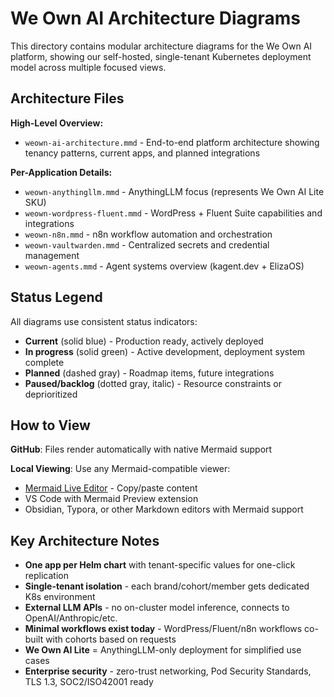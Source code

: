 # We Own AI Architecture Diagrams

This directory contains modular architecture diagrams for the We Own AI platform, showing our self-hosted, single-tenant Kubernetes deployment model across multiple focused views.

## Architecture Files

**High-Level Overview:**
- `weown-ai-architecture.mmd` - End-to-end platform architecture showing tenancy patterns, current apps, and planned integrations

**Per-Application Details:**
- `weown-anythingllm.mmd` - AnythingLLM focus (represents We Own AI Lite SKU)
- `weown-wordpress-fluent.mmd` - WordPress + Fluent Suite capabilities and integrations  
- `weown-n8n.mmd` - n8n workflow automation and orchestration
- `weown-vaultwarden.mmd` - Centralized secrets and credential management
- `weown-agents.mmd` - Agent systems overview (kagent.dev + ElizaOS)

## Status Legend

All diagrams use consistent status indicators:

- **Current** (solid blue) - Production ready, actively deployed
- **In progress** (solid green) - Active development, deployment system complete
- **Planned** (dashed gray) - Roadmap items, future integrations
- **Paused/backlog** (dotted gray, italic) - Resource constraints or deprioritized

## How to View

**GitHub**: Files render automatically with native Mermaid support

**Local Viewing**: Use any Mermaid-compatible viewer:
- [Mermaid Live Editor](https://mermaid.live/) - Copy/paste content
- VS Code with Mermaid Preview extension
- Obsidian, Typora, or other Markdown editors with Mermaid support

## Key Architecture Notes

- **One app per Helm chart** with tenant-specific values for one-click replication
- **Single-tenant isolation** - each brand/cohort/member gets dedicated K8s environment
- **External LLM APIs** - no on-cluster model inference, connects to OpenAI/Anthropic/etc.
- **Minimal workflows exist today** - WordPress/Fluent/n8n workflows co-built with cohorts based on requests
- **We Own AI Lite** = AnythingLLM-only deployment for simplified use cases
- **Enterprise security** - zero-trust networking, Pod Security Standards, TLS 1.3, SOC2/ISO42001 ready
